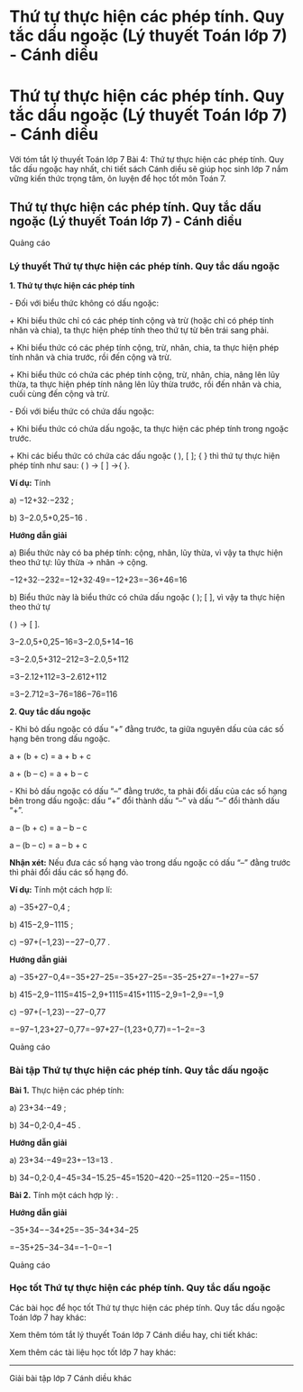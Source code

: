 # Thứ tự thực hiện các phép tính. Quy tắc dấu ngoặc (Lý thuyết Toán lớp 7) - Cánh diều

# Thứ tự thực hiện các phép tính. Quy tắc dấu ngoặc (Lý thuyết Toán lớp 7) - Cánh diều

Với tóm tắt lý thuyết Toán lớp 7 Bài 4: Thứ tự thực hiện các phép tính. Quy tắc dấu ngoặc hay nhất, chi tiết sách Cánh diều sẽ giúp học sinh lớp 7 nắm vững kiến thức trọng tâm, ôn luyện để học tốt môn Toán 7.

## Thứ tự thực hiện các phép tính. Quy tắc dấu ngoặc (Lý thuyết Toán lớp 7) - Cánh diều

Quảng cáo

### **Lý thuyết Thứ tự thực hiện các phép tính. Quy tắc dấu ngoặc**

**1\. Thứ tự thực hiện các phép tính**

\- Đối với biểu thức không có dấu ngoặc:

\+ Khi biểu thức chỉ có các phép tính cộng và trừ (hoặc chỉ có phép tính nhân và chia), ta thực hiện phép tính theo thứ tự từ bên trái sang phải.

\+ Khi biểu thức có các phép tính cộng, trừ, nhân, chia, ta thực hiện phép tính nhân và chia trước, rồi đến cộng và trừ.

\+ Khi biểu thức có chứa các phép tính cộng, trừ, nhân, chia, nâng lên lũy thừa, ta thực hiện phép tính nâng lên lũy thừa trước, rồi đến nhân và chia, cuối cùng đến cộng và trừ.

\- Đối với biểu thức có chứa dấu ngoặc:

\+ Khi biểu thức có chứa dấu ngoặc, ta thực hiện các phép tính trong ngoặc trước.

\+ Khi các biểu thức có chứa các dấu ngoặc ( ), [ ]; { } thì thứ tự thực hiện phép tính như sau: ( ) → [ ] →{ }.

**Ví dụ:** Tính

a) −12+32⋅−232 ;

b) 3−2.0,5+0,25−16 .

**Hướng dẫn giải**

a) Biểu thức này có ba phép tính: cộng, nhân, lũy thừa, vì vậy ta thực hiện theo thứ tự: lũy thừa → nhân → cộng.

−12+32⋅−232=−12+32⋅49=−12+23=−36+46=16

b) Biểu thức này là biểu thức có chứa dấu ngoặc ( ); [ ], vì vậy ta thực hiện theo thứ tự 

( ) → [ ].

3−2.0,5+0,25−16=3−2.0,5+14−16

=3−2.0,5+312−212=3−2.0,5+112

=3−2.12+112=3−2.612+112

=3−2.712=3−76=186−76=116

**2\. Quy tắc dấu ngoặc**

\- Khi bỏ dấu ngoặc có dấu “+” đằng trước, ta giữa nguyên dấu của các số hạng bên trong dấu ngoặc.

a + (b + c) = a + b + c

a + (b – c) = a + b – c

\- Khi bỏ dấu ngoặc có dấu “–” đằng trước, ta phải đổi dấu của các số hạng bên trong dấu ngoặc: dấu “+” đổi thành dấu “–” và dấu “–” đổi thành dấu “+”.

a – (b + c) = a – b – c

a – (b – c) = a – b + c

**Nhận xét:** Nếu đưa các số hạng vào trong dấu ngoặc có dấu “–” đằng trước thì phải đổi dấu các số hạng đó.

**Ví dụ:** Tính một cách hợp lí:

a) −35+27−0,4 ;

b) 415−2,9−1115 ;

c) −97+(−1,23)−−27−0,77 .

**Hướng dẫn giải**

a) −35+27−0,4=−35+27−25=−35+27−25=−35−25+27=−1+27=−57

b) 415−2,9−1115=415−2,9+1115=415+1115−2,9=1−2,9=−1,9

c) −97+(−1,23)−−27−0,77

=−97−1,23+27−0,77=−97+27−(1,23+0,77)=−1−2=−3

Quảng cáo

### **Bài tập Thứ tự thực hiện các phép tính. Quy tắc dấu ngoặc**

**Bài 1.** Thực hiện các phép tính:

a) 23+34⋅−49 ;

b) 34−0,2⋅0,4−45 .

**Hướng dẫn giải**

a) 23+34⋅−49=23+−13=13 .

b) 34−0,2⋅0,4−45=34−15.25−45=1520−420⋅−25=1120⋅−25=−1150 .

**Bài 2.** Tính một cách hợp lý: .

**Hướng dẫn giải**

−35+34−−34+25=−35−34+34−25

=−35+25−34−34=−1−0=−1

Quảng cáo

### **Học tốt Thứ tự thực hiện các phép tính. Quy tắc dấu ngoặc**

Các bài học để học tốt Thứ tự thực hiện các phép tính. Quy tắc dấu ngoặc Toán lớp 7 hay khác:

Xem thêm tóm tắt lý thuyết Toán lớp 7 Cánh diều hay, chi tiết khác:

Xem thêm các tài liệu học tốt lớp 7 hay khác:

* * *

Giải bài tập lớp 7 Cánh diều khác
